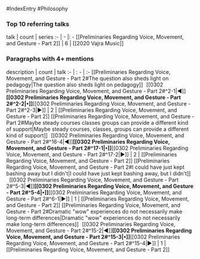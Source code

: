 #IndexEntry #Philosophy

### Top 10 referring talks
talk | count | series
:- | - |: -
[[Preliminaries Regarding Voice, Movement, and Gesture - Part 2]] | 6 | [[2020 Vajra Music]]

### Paragraphs with 4+ mentions
description | count | talk
:- | : - | :-
[[Preliminaries Regarding Voice, Movement, and Gesture - Part 2#The question also sheds light on pedagogy\|The question also sheds light on pedagogy]] &nbsp;&nbsp;[[0302 Preliminaries Regarding Voice, Movement, and Gesture - Part 2#^2-1\|◀]]**[[0302 Preliminaries Regarding Voice, Movement, and Gesture - Part 2#^2-2\|•]]**[[0302 Preliminaries Regarding Voice, Movement, and Gesture - Part 2#^2-3\|▶]] | 2 | [[Preliminaries Regarding Voice, Movement, and Gesture - Part 2]]
[[Preliminaries Regarding Voice, Movement, and Gesture - Part 2#Maybe steady courses classes groups can provide a different kind of support\|Maybe steady courses, classes, groups can provide a different kind of support]] &nbsp;&nbsp;[[0302 Preliminaries Regarding Voice, Movement, and Gesture - Part 2#^16-4\|◀]]**[[0302 Preliminaries Regarding Voice, Movement, and Gesture - Part 2#^17-1\|•]]**[[0302 Preliminaries Regarding Voice, Movement, and Gesture - Part 2#^17-2\|▶]] | 2 | [[Preliminaries Regarding Voice, Movement, and Gesture - Part 2]]
[[Preliminaries Regarding Voice, Movement, and Gesture - Part 2#I could have just kept bashing away but I didn't\|I could have just kept bashing away, but I didn't]] &nbsp;&nbsp;[[0302 Preliminaries Regarding Voice, Movement, and Gesture - Part 2#^5-3\|◀]]**[[0302 Preliminaries Regarding Voice, Movement, and Gesture - Part 2#^5-4\|•]]**[[0302 Preliminaries Regarding Voice, Movement, and Gesture - Part 2#^6-1\|▶]] | 1 | [[Preliminaries Regarding Voice, Movement, and Gesture - Part 2]]
[[Preliminaries Regarding Voice, Movement, and Gesture - Part 2#Dramatic "wow" experiences do not necessarily make long-term differences\|Dramatic "wow" experiences do not necessarily make long-term differences]] &nbsp;&nbsp;[[0302 Preliminaries Regarding Voice, Movement, and Gesture - Part 2#^15-2\|◀]]**[[0302 Preliminaries Regarding Voice, Movement, and Gesture - Part 2#^15-3\|•]]**[[0302 Preliminaries Regarding Voice, Movement, and Gesture - Part 2#^15-4\|▶]] | 1 | [[Preliminaries Regarding Voice, Movement, and Gesture - Part 2]]

